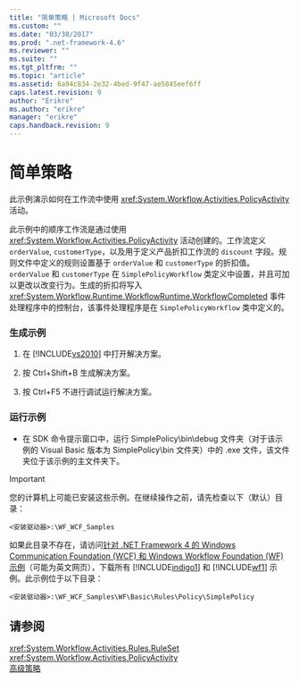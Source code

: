 ```yaml
---
title: "简单策略 | Microsoft Docs"
ms.custom: ""
ms.date: "03/30/2017"
ms.prod: ".net-framework-4.6"
ms.reviewer: ""
ms.suite: ""
ms.tgt_pltfrm: ""
ms.topic: "article"
ms.assetid: 6a94c834-2e32-4bed-9f47-ae5845eef6ff
caps.latest.revision: 9
author: "Erikre"
ms.author: "erikre"
manager: "erikre"
caps.handback.revision: 9
---
```

# 简单策略
此示例演示如何在工作流中使用 <xref:System.Workflow.Activities.PolicyActivity> 活动。  
  
 此示例中的顺序工作流是通过使用 <xref:System.Workflow.Activities.PolicyActivity> 活动创建的。工作流定义 `orderValue`, `customerType`，以及用于定义产品折扣工作流的 `discount` 字段。规则文件中定义的规则设置基于 `orderValue` 和 `customerType` 的折扣值。`orderValue` 和 `customerType` 在 `SimplePolicyWorkflow` 类定义中设置，并且可加以更改以改变行为。生成的折扣将写入 <xref:System.Workflow.Runtime.WorkflowRuntime.WorkflowCompleted> 事件处理程序中的控制台，该事件处理程序是在 `SimplePolicyWorkflow` 类中定义的。  
  
### 生成示例  
  
1.  在 [!INCLUDE[vs2010](../../../../includes/vs2010-md.md)] 中打开解决方案。  
  
2.  按 Ctrl\+Shift\+B 生成解决方案。  
  
3.  按 Ctrl\+F5 不进行调试运行解决方案。  
  
### 运行示例  
  
-   在 SDK 命令提示窗口中，运行 SimplePolicy\\bin\\debug 文件夹（对于该示例的 Visual Basic 版本为 SimplePolicy\\bin 文件夹）中的 .exe 文件，该文件夹位于该示例的主文件夹下。  
  
> [!IMPORTANT]
>  您的计算机上可能已安装这些示例。在继续操作之前，请先检查以下（默认）目录：  
>   
>  `<安装驱动器>:\WF_WCF_Samples`  
>   
>  如果此目录不存在，请访问[针对 .NET Framework 4 的 Windows Communication Foundation \(WCF\) 和 Windows Workflow Foundation \(WF\) 示例](http://go.microsoft.com/fwlink/?LinkId=150780)（可能为英文网页），下载所有 [!INCLUDE[indigo1](../../../../includes/indigo1-md.md)] 和 [!INCLUDE[wf1](../../../../includes/wf1-md.md)] 示例。此示例位于以下目录：  
>   
>  `<安装驱动器>:\WF_WCF_Samples\WF\Basic\Rules\Policy\SimplePolicy`  
  
## 请参阅  
 <xref:System.Workflow.Activities.Rules.RuleSet>   
 <xref:System.Workflow.Activities.PolicyActivity>   
 [高级策略](../../../../docs/framework/windows-workflow-foundation/samples/advanced-policy.md)